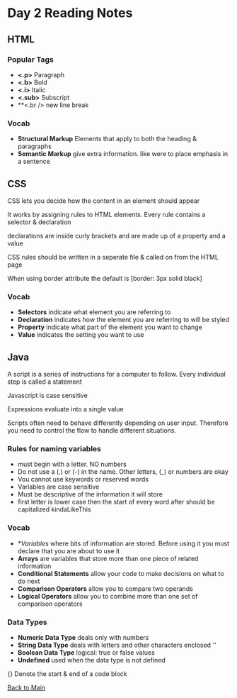 # Day 2 Reading Notes

## HTML

### Popular Tags
- **<.p>** Paragraph
- **<.b>** Bold
- **<.i>** Italic
- **<.sub>** Subscript
- **<.br /> new line break

### Vocab
- **Structural Markup** Elements that apply to both the heading & paragraphs
- **Semantic Markup** give extra information. like were to place emphasis in a sentence

## CSS
CSS lets you decide how the content in an element should appear

It works by assigning rules to HTML elements. Every rule contains a selector & declaration

declarations are inside curly brackets and are made up of a property and a value

CSS rules should be written in a seperate file & called on from the HTML page

When using border attribute the default is [border: 3px solid black]

### Vocab
- **Selectors** indicate what element you are referring to
- **Declaration** indicates how the element you are referring to will be styled
- **Property** indicate what part of the element you want to change
- **Value** indicates the setting you want to use

## Java
A script is a series of instructions for a computer to follow. Every individual step is called a statement

Javascript is case sensitive

Expressions evaluate into a single value

Scripts often need to behave differently depending on user input. Therefore you need to control the flow to handle different situations. 

### Rules for naming variables
- must begin with a letter. NO numbers
- Do not use a (.) or (-) in the name. Other letters, (_) or numbers are okay
- Vou cannot use keywords or reserved words
- Variables are case sensitive
- Must be descriptive of the information it will store
- first letter is lower case then the start of every word after should be capitalized kindaLikeThis

### Vocab
- **Variables* where bits of information are stored. Before using it you must declare that you are about to use it
- **Arrays** are variables that store more than one piece of related information
- **Conditional Statements** allow your code to make decisions on what to do next
- **Comparison Operators** allow you to compare two operands
- **Logical Operators** allow you to combine more than one set of comparison operators

### Data Types
- **Numeric Data Type** deals only with numbers
- **String Data Type** deals with letters and other characters enclosed ''
- **Boolean Data Type** logical: true or false values
- **Undefined** used when the data type is not defined

{} Denote the start & end of a code block

[Back to Main](README.md)